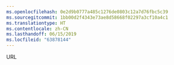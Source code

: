 ```yaml
---
ms.openlocfilehash: 0e2d9b0777a485c1276de0803c12a7d76fbc5c39
ms.sourcegitcommit: 1bb00d2f4343e73ae8d58668f02297a3cf10a4c1
ms.translationtype: HT
ms.contentlocale: zh-CN
ms.lasthandoff: 06/15/2019
ms.locfileid: "63878144"
---
```

URL